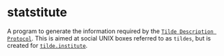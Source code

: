 # statstitute

A program to generate the information required by the [`Tilde Description Protocol`](http://protocol.club/~datagrok/beta-wiki/tdp.html).
This is aimed at social UNIX boxes referred to as `tildes`, but is created for [`tilde.institute`](https://tilde.institute).


